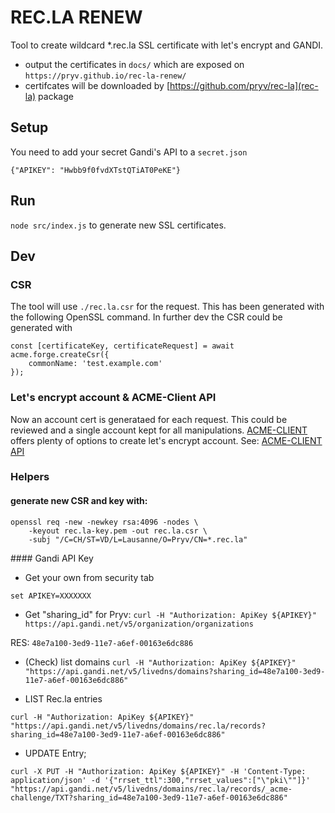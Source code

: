 # REC.LA RENEW

Tool to create wildcard *.rec.la SSL certificate with let's encrypt and GANDI. 

- output the certificates in `docs/` which are exposed on `https://pryv.github.io/rec-la-renew/`
- certifcates will be downloaded by [https://github.com/pryv/rec-la](rec-la) package

## Setup 

You need to add your secret Gandi's API to a `secret.json`
```
{"APIKEY": "Hwbb9f0fvdXTstQTiAT0PeKE"}
```

## Run 

`node src/index.js` to generate new SSL certificates.

## Dev

### CSR
The tool will use `./rec.la.csr` for the request. This has been generated with the following OpenSSL command. 
In further dev the CSR could be generated with 

```
const [certificateKey, certificateRequest] = await acme.forge.createCsr({
    commonName: 'test.example.com'
});
```

### Let's encrypt account & ACME-Client API

Now an account cert is generataed for each request. This could be reviewed and a single account kept for all manipulations. [ACME-CLIENT](https://github.com/publishlab/node-acme-client) offers plenty of options to create let's encrypt account. See: [ACME-CLIENT API](https://github.com/publishlab/node-acme-client/blob/master/docs/client.md)

### Helpers

#### generate new CSR and key with:

```
openssl req -new -newkey rsa:4096 -nodes \
    -keyout rec.la-key.pem -out rec.la.csr \
    -subj "/C=CH/ST=VD/L=Lausanne/O=Pryv/CN=*.rec.la"
```

#### Gandi API Key 
- Get your own from security tab

`set APIKEY=XXXXXXX`

- Get "sharing_id" for Pryv: 
`curl -H "Authorization: ApiKey ${APIKEY}" https://api.gandi.net/v5/organization/organizations`

RES: `48e7a100-3ed9-11e7-a6ef-00163e6dc886`  

- (Check) list domains
`curl -H "Authorization: ApiKey ${APIKEY}" "https://api.gandi.net/v5/livedns/domains?sharing_id=48e7a100-3ed9-11e7-a6ef-00163e6dc886"`


- LIST Rec.la entries 

`curl -H "Authorization: ApiKey ${APIKEY}" "https://api.gandi.net/v5/livedns/domains/rec.la/records?sharing_id=48e7a100-3ed9-11e7-a6ef-00163e6dc886"`

- UPDATE Entry;

`curl -X PUT -H "Authorization: ApiKey ${APIKEY}" -H 'Content-Type: application/json' -d '{"rrset_ttl":300,"rrset_values":["\"pki\""]}' "https://api.gandi.net/v5/livedns/domains/rec.la/records/_acme-challenge/TXT?sharing_id=48e7a100-3ed9-11e7-a6ef-00163e6dc886"`

